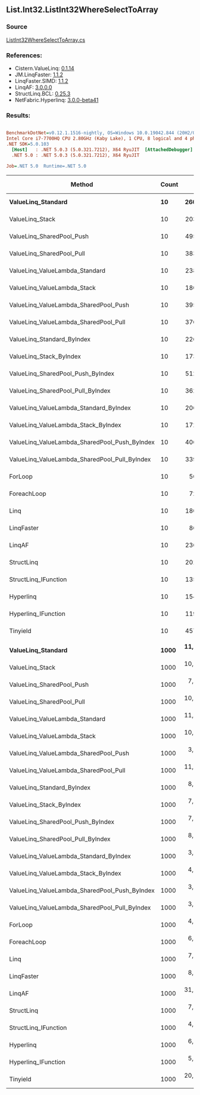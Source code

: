 ﻿## List.Int32.ListInt32WhereSelectToArray

### Source
[ListInt32WhereSelectToArray.cs](../LinqBenchmarks/List/Int32/ListInt32WhereSelectToArray.cs)

### References:
- Cistern.ValueLinq: [0.1.14](https://www.nuget.org/packages/Cistern.ValueLinq/0.1.14)
- JM.LinqFaster: [1.1.2](https://www.nuget.org/packages/JM.LinqFaster/1.1.2)
- LinqFaster.SIMD: [1.1.2](https://www.nuget.org/packages/LinqFaster.SIMD/1.0.3)
- LinqAF: [3.0.0.0](https://www.nuget.org/packages/LinqAF/3.0.0.0)
- StructLinq.BCL: [0.25.3](https://www.nuget.org/packages/StructLinq.BCL/0.25.3)
- NetFabric.Hyperlinq: [3.0.0-beta41](https://www.nuget.org/packages/NetFabric.Hyperlinq/3.0.0-beta41)

### Results:
``` ini

BenchmarkDotNet=v0.12.1.1516-nightly, OS=Windows 10.0.19042.844 (20H2/October2020Update)
Intel Core i7-7700HQ CPU 2.80GHz (Kaby Lake), 1 CPU, 8 logical and 4 physical cores
.NET SDK=5.0.103
  [Host]   : .NET 5.0.3 (5.0.321.7212), X64 RyuJIT  [AttachedDebugger]
  .NET 5.0 : .NET 5.0.3 (5.0.321.7212), X64 RyuJIT

Job=.NET 5.0  Runtime=.NET 5.0  

```
|                                        Method | Count |         Mean |      Error |       StdDev |       Median | Ratio | RatioSD |  Gen 0 | Gen 1 | Gen 2 | Allocated |
|---------------------------------------------- |------ |-------------:|-----------:|-------------:|-------------:|------:|--------:|-------:|------:|------:|----------:|
|                            **ValueLinq_Standard** |    **10** |    **260.78 ns** |   **1.481 ns** |     **1.313 ns** |    **260.46 ns** |  **5.14** |    **0.02** | **0.0100** |     **-** |     **-** |      **32 B** |
|                               ValueLinq_Stack |    10 |    203.79 ns |   1.148 ns |     1.074 ns |    203.44 ns |  4.02 |    0.04 | 0.0100 |     - |     - |      32 B |
|                     ValueLinq_SharedPool_Push |    10 |    495.36 ns |   2.955 ns |     2.467 ns |    495.18 ns |  9.76 |    0.05 | 0.0095 |     - |     - |      32 B |
|                     ValueLinq_SharedPool_Pull |    10 |    383.63 ns |   1.557 ns |     1.380 ns |    383.52 ns |  7.55 |    0.04 | 0.0100 |     - |     - |      32 B |
|                ValueLinq_ValueLambda_Standard |    10 |    238.20 ns |   1.203 ns |     1.126 ns |    238.13 ns |  4.69 |    0.03 | 0.0100 |     - |     - |      32 B |
|                   ValueLinq_ValueLambda_Stack |    10 |    180.28 ns |   1.423 ns |     1.331 ns |    179.91 ns |  3.55 |    0.03 | 0.0100 |     - |     - |      32 B |
|         ValueLinq_ValueLambda_SharedPool_Push |    10 |    395.28 ns |   1.800 ns |     1.503 ns |    395.04 ns |  7.79 |    0.04 | 0.0100 |     - |     - |      32 B |
|         ValueLinq_ValueLambda_SharedPool_Pull |    10 |    376.34 ns |   3.018 ns |     2.676 ns |    375.52 ns |  7.41 |    0.07 | 0.0100 |     - |     - |      32 B |
|                    ValueLinq_Standard_ByIndex |    10 |    226.04 ns |   2.627 ns |     2.457 ns |    224.82 ns |  4.45 |    0.05 | 0.0100 |     - |     - |      32 B |
|                       ValueLinq_Stack_ByIndex |    10 |    173.36 ns |   0.525 ns |     0.410 ns |    173.39 ns |  3.41 |    0.02 | 0.0100 |     - |     - |      32 B |
|             ValueLinq_SharedPool_Push_ByIndex |    10 |    512.59 ns |   1.486 ns |     1.390 ns |    512.65 ns | 10.10 |    0.06 | 0.0095 |     - |     - |      32 B |
|             ValueLinq_SharedPool_Pull_ByIndex |    10 |    362.14 ns |   1.235 ns |     1.095 ns |    362.36 ns |  7.13 |    0.05 | 0.0100 |     - |     - |      32 B |
|        ValueLinq_ValueLambda_Standard_ByIndex |    10 |    206.23 ns |   1.331 ns |     1.245 ns |    206.06 ns |  4.06 |    0.03 | 0.0100 |     - |     - |      32 B |
|           ValueLinq_ValueLambda_Stack_ByIndex |    10 |    172.44 ns |   0.669 ns |     0.522 ns |    172.31 ns |  3.40 |    0.02 | 0.0100 |     - |     - |      32 B |
| ValueLinq_ValueLambda_SharedPool_Push_ByIndex |    10 |    406.00 ns |   1.510 ns |     1.413 ns |    405.65 ns |  8.00 |    0.05 | 0.0100 |     - |     - |      32 B |
| ValueLinq_ValueLambda_SharedPool_Pull_ByIndex |    10 |    339.46 ns |   1.383 ns |     1.226 ns |    339.23 ns |  6.68 |    0.04 | 0.0100 |     - |     - |      32 B |
|                                       ForLoop |    10 |     50.75 ns |   0.273 ns |     0.256 ns |     50.81 ns |  1.00 |    0.00 | 0.0331 |     - |     - |     104 B |
|                                   ForeachLoop |    10 |     72.97 ns |   0.688 ns |     0.644 ns |     72.83 ns |  1.44 |    0.01 | 0.0331 |     - |     - |     104 B |
|                                          Linq |    10 |    180.12 ns |   1.732 ns |     1.447 ns |    180.08 ns |  3.55 |    0.03 | 0.0713 |     - |     - |     224 B |
|                                    LinqFaster |    10 |     86.24 ns |   0.409 ns |     0.382 ns |     86.17 ns |  1.70 |    0.01 | 0.0330 |     - |     - |     104 B |
|                                        LinqAF |    10 |    236.61 ns |   4.700 ns |     7.035 ns |    238.35 ns |  4.58 |    0.15 | 0.0226 |     - |     - |      72 B |
|                                    StructLinq |    10 |    201.70 ns |   4.127 ns |     4.238 ns |    201.92 ns |  3.98 |    0.09 | 0.0408 |     - |     - |     128 B |
|                          StructLinq_IFunction |    10 |    135.14 ns |   1.922 ns |     1.704 ns |    135.17 ns |  2.66 |    0.03 | 0.0100 |     - |     - |      32 B |
|                                     Hyperlinq |    10 |    154.69 ns |   3.208 ns |     3.565 ns |    154.42 ns |  3.03 |    0.07 | 0.0100 |     - |     - |      32 B |
|                           Hyperlinq_IFunction |    10 |    119.10 ns |   1.549 ns |     1.449 ns |    119.07 ns |  2.35 |    0.03 | 0.0100 |     - |     - |      32 B |
|                                      Tinyield |    10 |    457.22 ns |   7.342 ns |     6.508 ns |    458.08 ns |  9.00 |    0.15 | 0.3080 |     - |     - |     968 B |
|                                               |       |              |            |              |              |       |         |        |       |       |           |
|                            **ValueLinq_Standard** |  **1000** | **11,510.34 ns** | **174.170 ns** |   **162.919 ns** | **11,460.20 ns** |  **2.50** |    **0.05** | **1.3123** |     **-** |     **-** |   **4,144 B** |
|                               ValueLinq_Stack |  1000 | 10,727.94 ns | 171.506 ns |   152.036 ns | 10,771.46 ns |  2.33 |    0.04 | 1.3123 |     - |     - |   4,144 B |
|                     ValueLinq_SharedPool_Push |  1000 |  7,729.49 ns |  75.462 ns |    66.895 ns |  7,711.17 ns |  1.68 |    0.02 | 0.6485 |     - |     - |   2,040 B |
|                     ValueLinq_SharedPool_Pull |  1000 | 10,663.59 ns | 162.121 ns |   151.648 ns | 10,638.33 ns |  2.32 |    0.04 | 0.6409 |     - |     - |   2,040 B |
|                ValueLinq_ValueLambda_Standard |  1000 | 11,104.42 ns | 110.205 ns |   103.086 ns | 11,132.58 ns |  2.41 |    0.04 | 1.3123 |     - |     - |   4,144 B |
|                   ValueLinq_ValueLambda_Stack |  1000 | 10,601.77 ns | 211.836 ns |   235.455 ns | 10,461.21 ns |  2.31 |    0.07 | 1.3123 |     - |     - |   4,144 B |
|         ValueLinq_ValueLambda_SharedPool_Push |  1000 |  3,807.41 ns |  37.375 ns |    34.960 ns |  3,816.67 ns |  0.83 |    0.01 | 0.6485 |     - |     - |   2,040 B |
|         ValueLinq_ValueLambda_SharedPool_Pull |  1000 | 11,400.05 ns |  47.467 ns |    42.078 ns | 11,410.27 ns |  2.48 |    0.03 | 0.6409 |     - |     - |   2,040 B |
|                    ValueLinq_Standard_ByIndex |  1000 |  8,112.95 ns |  65.389 ns |    61.165 ns |  8,109.68 ns |  1.76 |    0.02 | 1.3123 |     - |     - |   4,144 B |
|                       ValueLinq_Stack_ByIndex |  1000 |  7,895.59 ns |  81.749 ns |    72.468 ns |  7,890.63 ns |  1.72 |    0.02 | 1.3123 |     - |     - |   4,144 B |
|             ValueLinq_SharedPool_Push_ByIndex |  1000 |  7,693.00 ns |  32.086 ns |    28.443 ns |  7,690.40 ns |  1.67 |    0.02 | 0.6409 |     - |     - |   2,040 B |
|             ValueLinq_SharedPool_Pull_ByIndex |  1000 |  8,289.89 ns |  52.420 ns |    49.034 ns |  8,278.16 ns |  1.80 |    0.02 | 0.6409 |     - |     - |   2,040 B |
|        ValueLinq_ValueLambda_Standard_ByIndex |  1000 |  3,438.47 ns |  17.682 ns |    16.540 ns |  3,436.22 ns |  0.75 |    0.01 | 1.3199 |     - |     - |   4,144 B |
|           ValueLinq_ValueLambda_Stack_ByIndex |  1000 |  4,618.87 ns |  48.384 ns |    42.891 ns |  4,612.25 ns |  1.00 |    0.01 | 1.3199 |     - |     - |   4,144 B |
| ValueLinq_ValueLambda_SharedPool_Push_ByIndex |  1000 |  3,928.62 ns |  22.175 ns |    19.658 ns |  3,924.79 ns |  0.85 |    0.01 | 0.6485 |     - |     - |   2,040 B |
| ValueLinq_ValueLambda_SharedPool_Pull_ByIndex |  1000 |  3,351.46 ns |  20.428 ns |    18.109 ns |  3,354.29 ns |  0.73 |    0.01 | 0.6485 |     - |     - |   2,040 B |
|                                       ForLoop |  1000 |  4,604.01 ns |  43.553 ns |    40.740 ns |  4,597.75 ns |  1.00 |    0.00 | 2.0218 |     - |     - |   6,344 B |
|                                   ForeachLoop |  1000 |  6,127.38 ns |  58.861 ns |    55.058 ns |  6,131.77 ns |  1.33 |    0.02 | 2.0218 |     - |     - |   6,344 B |
|                                          Linq |  1000 |  7,783.61 ns |  99.229 ns |    87.964 ns |  7,752.26 ns |  1.69 |    0.02 | 1.4496 |     - |     - |   4,592 B |
|                                    LinqFaster |  1000 |  8,172.65 ns |  48.229 ns |    45.114 ns |  8,173.06 ns |  1.78 |    0.02 | 2.0142 |     - |     - |   6,344 B |
|                                        LinqAF |  1000 | 31,500.00 ns | 831.080 ns | 2,316.720 ns | 30,450.00 ns |  7.15 |    0.62 |      - |     - |     - |   6,312 B |
|                                    StructLinq |  1000 |  7,462.80 ns |  31.664 ns |    29.618 ns |  7,460.27 ns |  1.62 |    0.02 | 0.6790 |     - |     - |   2,136 B |
|                          StructLinq_IFunction |  1000 |  4,108.30 ns |  31.725 ns |    29.676 ns |  4,101.28 ns |  0.89 |    0.01 | 0.6485 |     - |     - |   2,040 B |
|                                     Hyperlinq |  1000 |  6,722.33 ns |  39.858 ns |    37.283 ns |  6,719.36 ns |  1.46 |    0.02 | 0.6485 |     - |     - |   2,040 B |
|                           Hyperlinq_IFunction |  1000 |  5,240.05 ns |  25.398 ns |    22.514 ns |  5,230.84 ns |  1.14 |    0.01 | 0.6485 |     - |     - |   2,040 B |
|                                      Tinyield |  1000 | 20,833.88 ns |  96.214 ns |    89.999 ns | 20,821.28 ns |  4.53 |    0.04 | 2.2888 |     - |     - |   7,208 B |
